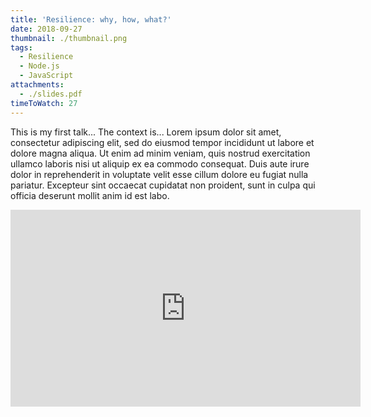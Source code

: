 ```yaml
---
title: 'Resilience: why, how, what?'
date: 2018-09-27
thumbnail: ./thumbnail.png
tags:
  - Resilience
  - Node.js
  - JavaScript
attachments:
  - ./slides.pdf
timeToWatch: 27
---
```


This is my first talk... The context is... Lorem ipsum dolor sit amet,
consectetur adipiscing elit, sed do eiusmod tempor incididunt ut labore et
dolore magna aliqua. Ut enim ad minim veniam, quis nostrud exercitation
ullamco laboris nisi ut aliquip ex ea commodo consequat. Duis aute irure
dolor in reprehenderit in voluptate velit esse cillum dolore eu fugiat nulla
pariatur. Excepteur sint occaecat cupidatat non proident, sunt in culpa qui
officia deserunt mollit anim id est labo.

<iframe width="560" height="315" src="https://www.youtube-nocookie.com/embed/szkeEneWsGM?rel=0&showinfo=0&start=3272&end=4834" frameborder="0" allow="autoplay; encrypted-media" allowfullscreen></iframe>
